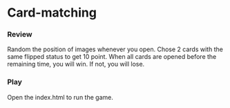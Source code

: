# Card-matching

### Review

Random the position of images whenever you open. Chose 2 cards with the same flipped status to get 10 point. When all cards are opened before the remaining time, you will win. If not, you will lose.

### Play

Open the index.html to run the game.
